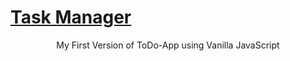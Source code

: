 # <a href='https://github.com/PetrovaValerie/task-manager'> Task Manager </a> 
<div align="center">
  My First Version of ToDo-App using Vanilla JavaScript
 </div>

